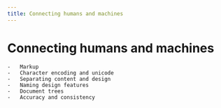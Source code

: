 ```yaml
---
title: Connecting humans and machines
---
```


# Connecting humans and machines

    -   Markup
    -   Character encoding and unicode
    -   Separating content and design
    -   Naming design features
    -   Document trees
    -   Accuracy and consistency